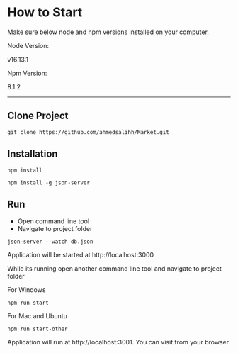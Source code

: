 # How to Start

Make sure below node and npm versions installed on your computer.

Node Version:

v16.13.1

Npm Version:

8.1.2

---

## Clone Project

`git clone https://github.com/ahmedsalihh/Market.git`

## Installation

`npm install`

`npm install -g json-server`

## Run

- Open command line tool
- Navigate to project folder

`json-server --watch db.json`

Application will be started at http://localhost:3000

While its running open another command line tool and navigate to project folder

For Windows

`npm run start`

For Mac and Ubuntu

`npm run start-other`

Application will run at http://localhost:3001. You can visit from your browser.
